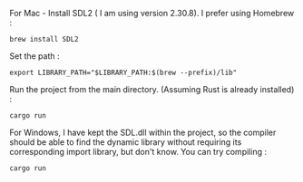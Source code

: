 For Mac - 
Install SDL2 ( I am using version 2.30.8). I prefer using Homebrew : 
```
brew install SDL2
```
Set the path : 
```
export LIBRARY_PATH="$LIBRARY_PATH:$(brew --prefix)/lib"
```
Run the project from the main directory. (Assuming Rust is already installed) : 
```
cargo run
```
For Windows, I have kept the SDL.dll within the project, so the compiler should be able to find the dynamic library without requiring its corresponding import library, but don't know. You can try compiling :
```
cargo run
```
